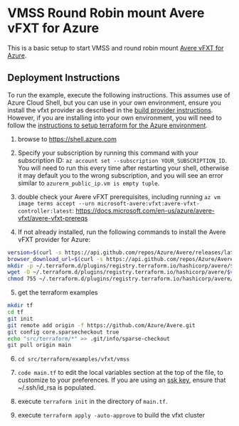 # VMSS Round Robin mount Avere vFXT for Azure

This is a basic setup to start VMSS and round robin mount [Avere vFXT for Azure](https://azure.microsoft.com/services/storage/avere-vfxt/).

## Deployment Instructions

To run the example, execute the following instructions.  This assumes use of Azure Cloud Shell, but you can use in your own environment, ensure you install the vfxt provider as described in the [build provider instructions](../../../providers/terraform-provider-avere#build-the-terraform-provider-binary).  However, if you are installing into your own environment, you will need to follow the [instructions to setup terraform for the Azure environment](https://docs.microsoft.com/en-us/azure/terraform/terraform-install-configure).

1. browse to https://shell.azure.com

2. Specify your subscription by running this command with your subscription ID:  ```az account set --subscription YOUR_SUBSCRIPTION_ID```.  You will need to run this every time after restarting your shell, otherwise it may default you to the wrong subscription, and you will see an error similar to `azurerm_public_ip.vm is empty tuple`.

3. double check your Avere vFXT prerequisites, including running `az vm image terms accept --urn microsoft-avere:vfxt:avere-vfxt-controller:latest`: https://docs.microsoft.com/en-us/azure/avere-vfxt/avere-vfxt-prereqs

4. If not already installed, run the following commands to install the Avere vFXT provider for Azure:
```bash
version=$(curl -s https://api.github.com/repos/Azure/Avere/releases/latest | jq -r .tag_name | sed -e 's/[^0-9]*\([0-9].*\)$/\1/')
browser_download_url=$(curl -s https://api.github.com/repos/Azure/Avere/releases/latest | jq -r .assets[].browser_download_url | grep -e "terraform-provider-avere$")
mkdir -p ~/.terraform.d/plugins/registry.terraform.io/hashicorp/avere/$version/linux_amd64
wget -O ~/.terraform.d/plugins/registry.terraform.io/hashicorp/avere/$version/linux_amd64/terraform-provider-avere_v$version $browser_download_url
chmod 755 ~/.terraform.d/plugins/registry.terraform.io/hashicorp/avere/$version/linux_amd64/terraform-provider-avere_v$version
```

5. get the terraform examples
```bash
mkdir tf
cd tf
git init
git remote add origin -f https://github.com/Azure/Avere.git
git config core.sparsecheckout true
echo "src/terraform/*" >> .git/info/sparse-checkout
git pull origin main
```

6. `cd src/terraform/examples/vfxt/vmss`

7. `code main.tf` to edit the local variables section at the top of the file, to customize to your preferences.  If you are using an [ssk key](https://docs.microsoft.com/en-us/azure/virtual-machines/linux/mac-create-ssh-keys), ensure that ~/.ssh/id_rsa is populated.

8. execute `terraform init` in the directory of `main.tf`.

9. execute `terraform apply -auto-approve` to build the vfxt cluster
